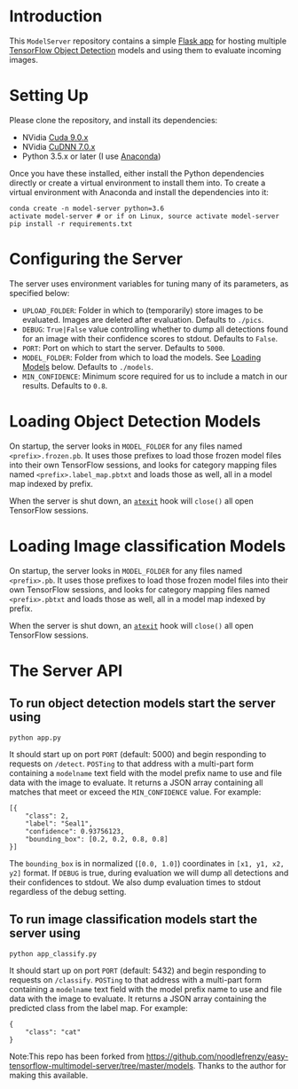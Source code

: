 # Introduction 

This `ModelServer` repository contains a simple [Flask app](http://flask.pocoo.org/) for hosting multiple [TensorFlow Object Detection](https://github.com/tensorflow/models/tree/master/research/object_detection) models and using them to evaluate incoming images.

# Setting Up

Please clone the repository, and install its dependencies:

- NVidia [Cuda 9.0.x](https://developer.nvidia.com/cuda-90-download-archive)
- NVidia [CuDNN 7.0.x](https://developer.nvidia.com/rdp/form/cudnn-download-survey)
- Python 3.5.x or later (I use [Anaconda](https://www.anaconda.com/download/))

Once you have these installed, either install the Python dependencies directly or create a virtual environment to install them into. To create a virtual environment with Anaconda and install the dependencies into it:

    conda create -n model-server python=3.6
    activate model-server # or if on Linux, source activate model-server
    pip install -r requirements.txt

# Configuring the Server

The server uses environment variables for tuning many of its parameters, as specified below:

- `UPLOAD_FOLDER`: Folder in which to (temporarily) store images to be evaluated. Images are deleted after evaluation. Defaults to `./pics`.
- `DEBUG`: `True|False` value controlling whether to dump all detections found for an image with their confidence scores to stdout. Defaults to `False`.
- `PORT`: Port on which to start the server. Defaults to `5000`.
- `MODEL_FOLDER`: Folder from which to load the models. See [Loading Models](#Loading%20Models) below. Defaults to `./models`.
- `MIN_CONFIDENCE`: Minimum score required for us to include a match in our results. Defaults to `0.8`.

# Loading Object Detection Models

On startup, the server looks in `MODEL_FOLDER` for any files named `<prefix>.frozen.pb`. It uses those prefixes to load those frozen model files into their own TensorFlow sessions, and looks for category mapping files named `<prefix>.label_map.pbtxt` and loads those as well, all in a model map indexed by prefix.

When the server is shut down, an [`atexit`](https://docs.python.org/3/library/atexit.html) hook will `close()` all open TensorFlow sessions.

# Loading Image classification Models

On startup, the server looks in `MODEL_FOLDER` for any files named `<prefix>.pb`. It uses those prefixes to load those frozen model files into their own TensorFlow sessions, and looks for category mapping files named `<prefix>.pbtxt` and loads those as well, all in a model map indexed by prefix.

When the server is shut down, an [`atexit`](https://docs.python.org/3/library/atexit.html) hook will `close()` all open TensorFlow sessions.


# The Server API

## To run object detection models start the server using

    python app.py

It should start up on port `PORT` (default: 5000) and begin responding to requests on `/detect`. `POSTing` to that address with a multi-part form containing a `modelname` text field with the model prefix name to use and file data with the image to evaluate. It returns a JSON array containing all matches that meet or exceed the `MIN_CONFIDENCE` value. For example:

    [{
        "class": 2,
        "label": "Seal1",
        "confidence": 0.93756123,
        "bounding_box": [0.2, 0.2, 0.8, 0.8]
    }]

The `bounding_box` is in normalized (`[0.0, 1.0]`) coordinates in `[x1, y1, x2, y2]` format. If `DEBUG` is true, during evaluation we will dump all detections and their confidences to stdout. We also dump evaluation times to stdout regardless of the debug setting.

## To run image classification models start the server using

    python app_classify.py

It should start up on port `PORT` (default: 5432) and begin responding to requests on `/classify`. `POSTing` to that address with a multi-part form containing a `modelname` text field with the model prefix name to use and file data with the image to evaluate. It returns a JSON array containing the predicted class from the label map. For example:

    {
        "class": "cat"
    }

Note:This repo has been forked from https://github.com/noodlefrenzy/easy-tensorflow-multimodel-server/tree/master/models. Thanks to the author for making this available.
